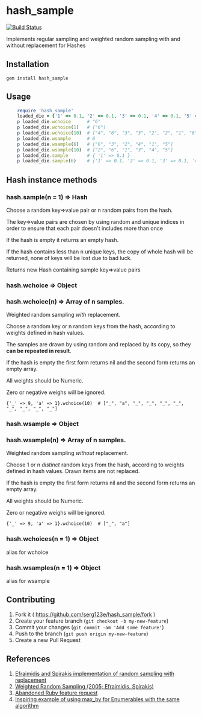 ﻿# hash_sample

[![Build Status](https://travis-ci.com/serg123e/hash_sample.svg?branch=master)](https://travis-ci.com/serg123e/hash_sample)

Implements regular sampling and weighted random sampling with and without replacement for Hashes

## Installation

    gem install hash_sample

## Usage

```ruby
    require 'hash_sample'
    loaded_die = {'1' => 0.1, '2' => 0.1, '3' => 0.1, '4' => 0.1, '5' => 0.1, '6' => 0.5}
    p loaded_die.wchoice      # "6"
    p loaded_die.wchoice(1)   # ["6"]
    p loaded_die.wchoice(10)  # ["4", "6", "3", "3", "2", "2", "1", "6", "4", "6"]
    p loaded_die.wsample      # 6
    p loaded_die.wsample(6)   # ["6", "3", "2", "4", "1", "5"]
    p loaded_die.wsample(10)  # ["2", "6", "1", "3", "4", "5"]
    p loaded_die.sample       # { '1' => 0.1 }
    p loaded_die.sample(6)    # {'1' => 0.1, '2' => 0.1, '3' => 0.1, '4' => 0.1, '5' => 0.1, '6' => 0.5}
```

## Hash instance methods
### hash.sample(n = 1) ⇒ Hash
Choose a random key=>value pair or n random pairs from the hash.

The key=>value pairs are chosen by using random and unique indices in order to ensure that each pair doesn't includes more than once

If the hash is empty it returns an empty hash. 

If the hash contains less than n unique keys, the copy of whole hash will be returned, none of keys will be lost due to bad luck.

Returns new Hash containing sample key=>value pairs

### hash.wchoice ⇒ Object
### hash.wchoice(n) ⇒ Array of n samples.
Weighted random sampling *with* replacement.

Choose a random key or n random keys from the hash, according to weights defined in hash values.

The samples are drawn by using random and replaced by its copy, so they **can be repeated in result**.

If the hash is empty the first form returns nil and the second form returns an empty array.

All weights should be Numeric.

Zero or negative weighs will be ignored.

    {'_' => 9, 'a' => 1}.wchoice(10)  # ["_", "a", "_", "_", "_", "_", "_", "_", "_", "_"]

### hash.wsample ⇒ Object
### hash.wsample(n) ⇒ Array of n samples.
Weighted random sampling *without* replacement.

Choose 1 or n *distinct* random keys from the hash, according to weights defined in hash values.
Drawn items are not replaced.

If the hash is empty the first form returns nil and the second form returns an empty array.

All weights should be Numeric.

Zero or negative weighs will be ignored.

    {'_' => 9, 'a' => 1}.wchoice(10)  # ["_", "a"]

### hash.wchoices(n = 1) ⇒ Object
alias for wchoice

### hash.wsamples(n = 1) ⇒ Object
alias for wsample

## Contributing

1. Fork it ( https://github.com/serg123e/hash_sample/fork )
2. Create your feature branch (`git checkout -b my-new-feature`)
3. Commit your changes (`git commit -am 'Add some feature'`)
4. Push to the branch (`git push origin my-new-feature`)
5. Create a new Pull Request

## References

1. [Efraimidis and Spirakis implementation of random sampling with replacement](https://gist.github.com/O-I/3e0654509dd8057b539a)
2. [Weighted Random Sampling (2005; Efraimidis, Spirakis)](https://utopia.duth.gr/~pefraimi/research/data/2007EncOfAlg.pdf)
3. [Abandoned Ruby feature request](https://bugs.ruby-lang.org/issues/4247#change-25166)
4. [Inspiring example of using max_by for Enumerables with the same algorithm](https://ruby-doc.org/core-2.7.1/Enumerable.html#method-i-max_by)